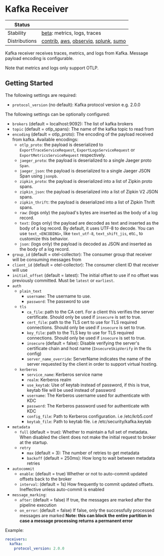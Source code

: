 # Kafka Receiver

<!-- status autogenerated section -->
| Status        |           |
| ------------- |-----------|
| Stability     | [beta]: metrics, logs, traces   |
| Distributions | [contrib], [aws], [observiq], [splunk], [sumo] |

[beta]: https://github.com/open-telemetry/opentelemetry-collector#beta
[contrib]: https://github.com/open-telemetry/opentelemetry-collector-releases/tree/main/distributions/otelcol-contrib
[aws]: https://github.com/aws-observability/aws-otel-collector
[observiq]: https://github.com/observIQ/observiq-otel-collector
[splunk]: https://github.com/signalfx/splunk-otel-collector
[sumo]: https://github.com/SumoLogic/sumologic-otel-collector

<!-- end autogenerated section -->

Kafka receiver receives traces, metrics, and logs from Kafka. Message payload encoding is configurable.

Note that metrics and logs only support OTLP.

## Getting Started

The following settings are required:

- `protocol_version` (no default): Kafka protocol version e.g. 2.0.0

The following settings can be optionally configured:

- `brokers` (default = localhost:9092): The list of kafka brokers
- `topic` (default = otlp_spans): The name of the kafka topic to read from
- `encoding` (default = otlp_proto): The encoding of the payload received from kafka. Available encodings:
  - `otlp_proto`: the payload is deserialized to `ExportTraceServiceRequest`, `ExportLogsServiceRequest` or `ExportMetricsServiceRequest` respectively.
  - `jaeger_proto`: the payload is deserialized to a single Jaeger proto `Span`.
  - `jaeger_json`: the payload is deserialized to a single Jaeger JSON Span using `jsonpb`.
  - `zipkin_proto`: the payload is deserialized into a list of Zipkin proto spans.
  - `zipkin_json`: the payload is deserialized into a list of Zipkin V2 JSON spans.
  - `zipkin_thrift`: the payload is deserialized into a list of Zipkin Thrift spans.
  - `raw`: (logs only) the payload's bytes are inserted as the body of a log record.
  - `text`: (logs only) the payload are decoded as text and inserted as the body of a log record. By default, it uses UTF-8 to decode. You can use `text_<ENCODING>`, like `text_utf-8`, `text_shift_jis`, etc., to customize this behavior.
  - `json`: (logs only) the payload is decoded as JSON and inserted as the body of a log record.
- `group_id` (default = otel-collector): The consumer group that receiver will be consuming messages from
- `client_id` (default = otel-collector): The consumer client ID that receiver will use
- `initial_offset` (default = latest): The initial offset to use if no offset was previously committed. Must be `latest` or `earliest`.
- `auth`
  - `plain_text`
    - `username`: The username to use.
    - `password`: The password to use
  - `tls`
    - `ca_file`: path to the CA cert. For a client this verifies the server certificate. Should
      only be used if `insecure` is set to true.
    - `cert_file`: path to the TLS cert to use for TLS required connections. Should
      only be used if `insecure` is set to true.
    - `key_file`: path to the TLS key to use for TLS required connections. Should
      only be used if `insecure` is set to true.
    - `insecure` (default = false): Disable verifying the server's certificate
      chain and host name (`InsecureSkipVerify` in the tls config)
    - `server_name_override`: ServerName indicates the name of the server requested by the client
      in order to support virtual hosting.
  - `kerberos`
    - `service_name`: Kerberos service name
    - `realm`: Kerberos realm
    - `use_keytab`: Use of keytab instead of password, if this is true, keytab file will be used instead of password
    - `username`: The Kerberos username used for authenticate with KDC
    - `password`: The Kerberos password used for authenticate with KDC
    - `config_file`: Path to Kerberos configuration. i.e /etc/krb5.conf
    - `keytab_file`: Path to keytab file. i.e /etc/security/kafka.keytab
- `metadata`
  - `full` (default = true): Whether to maintain a full set of metadata. When
    disabled the client does not make the initial request to broker at the
    startup.
  - `retry`
    - `max` (default = 3): The number of retries to get metadata
    - `backoff` (default = 250ms): How long to wait between metadata retries
- `autocommit`
  - `enable`: (default = true) Whether or not to auto-commit updated offsets back to the broker
  - `interval`: (default = 1s) How frequently to commit updated offsets. Ineffective unless auto-commit is enabled
- `message_marking`:
  - `after`: (default = false) If true, the messages are marked after the pipeline execution
  - `on_error`: (default = false) If false, only the successfully processed messages are marked
    **Note: this can block the entire partition in case a message processing returns a permanent error**

Example:

```yaml
receivers:
  kafka:
    protocol_version: 2.0.0
```
